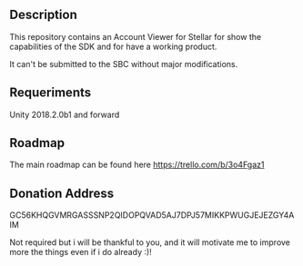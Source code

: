 Description
---------------
This repository contains an Account Viewer for Stellar for show the capabilities of the SDK and for have a working product.

It can't be submitted to the SBC without major modifications.

Requeriments
--------------
Unity 2018.2.0b1 and forward

Roadmap
--------------
The main roadmap can be found here
https://trello.com/b/3o4Fgaz1

Donation Address
--------------
GC56KHQGVMRGASSSNP2QIDOPQVAD5AJ7DPJ57MIKKPWUGJEJEZGY4AIM

Not required but i will be thankful to you, and it will motivate me to improve more the things even if i do already :)!

